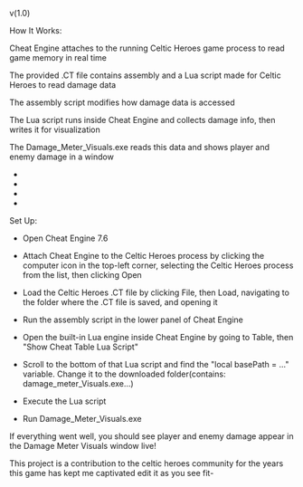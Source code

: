 v(1.0)

How It Works:

Cheat Engine attaches to the running Celtic Heroes game process to read game memory in real time

The provided .CT file contains assembly and a Lua script made for Celtic Heroes to read damage data

The assembly script modifies how damage data is accessed

The Lua script runs inside Cheat Engine and collects damage info, then writes it for visualization

The Damage_Meter_Visuals.exe reads this data and shows player and enemy damage in a window

-
-
-
-

Set Up:

- Open Cheat Engine 7.6

- Attach Cheat Engine to the Celtic Heroes process by clicking the computer icon in the top-left corner, selecting the Celtic Heroes process from the list, then clicking Open

- Load the Celtic Heroes .CT file by clicking File, then Load, navigating to the folder where the .CT file is saved, and opening it

- Run the assembly script in the lower panel of Cheat Engine

- Open the built-in Lua engine inside Cheat Engine by going to Table, then "Show Cheat Table Lua Script"

- Scroll to the bottom of that Lua script and find the "local basePath = ..." variable. Change it to the downloaded folder(contains: damage_meter_Visuals.exe...)

- Execute the Lua script

- Run Damage_Meter_Visuals.exe

If everything went well, you should see player and enemy damage appear in the Damage Meter Visuals window live!

This project is a contribution to the celtic heroes community for the years this game has kept me captivated edit it as you see fit-

